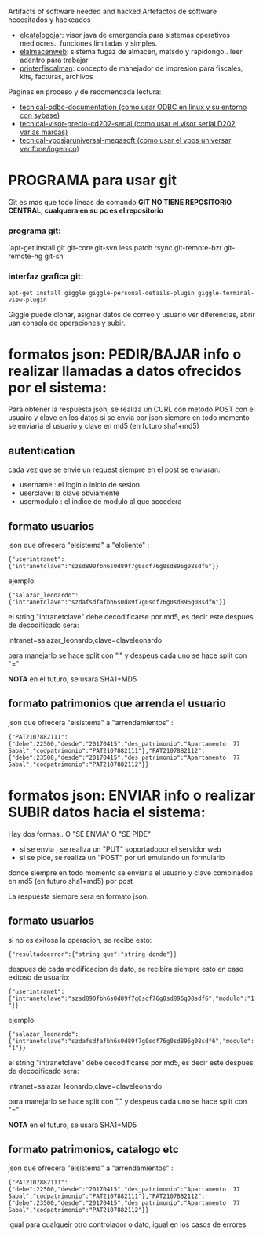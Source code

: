 Artifacts of software needed and hacked
Artefactos de software necesitados y hackeados

* [elcatalogojar](elcatalogojar): visor java de emergencia para sistemas operativos mediocres.. funciones limitadas y simples.
* [elalmacenweb](elalamacenweb): sistema fugaz de almacen, matsdo y rapidongo.. leer adentro para trabajar
* [printerfiscalman](printerfiscalman): concepto de manejador de impresion para fiscales, kits, facturas, archivos

Paginas en proceso y de recomendada lectura:

* [tecnical-odbc-documentation (como usar ODBC en linux y su entorno con sybase)](https://gitlab.com/nerp/nerpextras/wikis/tecnical-odbc-documentation)
* [tecnical-visor-precio-cd202-serial (como usar el visor serial D202 varias marcas)](https://gitlab.com/nerp/nerpextras/wikis/tecnical-visor-precio-cd202-serial)
* [tecnical-vposjaruniversal-megasoft (como usar el vpos universar verifone/ingenico)](https://gitlab.com/nerp/nerpextras/wikis/vposjaruniversal-megasoft-verifone-ingenico)

# PROGRAMA para usar git

Git es mas que todo lineas de comando **GIT NO TIENE REPOSITORIO CENTRAL, cualquera en su pc es el repositorio**

### programa git:

`apt-get install git git-core git-svn less patch rsync git-remote-bzr git-remote-hg git-sh

### interfaz grafica git:

`apt-get install giggle giggle-personal-details-plugin giggle-terminal-view-plugin`

Giggle puede clonar, asignar datos de correo y usuario ver diferencias, abrir uan consola de operaciones y subir.

# formatos json: PEDIR/BAJAR info o realizar llamadas a datos ofrecidos por el sistema:

Para obtener la respuesta json, se realiza un CURL con metodo POST con el usuairo y clave en los datos
si se envia por json siempre en todo momento se enviaria el usuario y clave en md5 (en futuro sha1+md5)

## autentication

cada vez que se envie un request siempre en el post se enviaran:

* username : el login o inicio de sesion
* userclave: la clave obviamente
* usermodulo : el indice de modulo al que accedera

## formato usuarios

json que ofrecera "elsistema" a "elcliente" : 

`{"userintranet":{"intranetclave":"szsd890fbh6s0d89f7g0sdf76g0sd896g08sdf6"}}`

ejemplo:

`{"salazar_leonardo":{"intranetclave":"szdafsdfafbh6s0d89f7g0sdf76g0sd896g08sdf6"}}`

el string "intranetclave" debe decodificarse por md5, es decir este despues de decodificado sera:

intranet=salazar_leonardo,clave=claveleonardo

para manejarlo se hace split con "," y despeus cada uno se hace split con "="

**NOTA** en el futuro, se usara SHA1+MD5

## formato patrimonios que arrenda el usuario

json que ofrecera "elsistema" a "arrendamientos" : 

`{"PAT2107882111":{"debe":22500,"desde":"20170415","des_patrimonio":"Apartamento  77 Sabal","codpatrimonio":"PAT2107882111"},"PAT2107882112":{"debe":23500,"desde":"20170415","des_patrimonio":"Apartamento  77 Sabal","codpatrimonio":"PAT2107882112"}}`


# formatos json: ENVIAR info o realizar SUBIR datos hacia el sistema:

Hay dos formas..  O "SE ENVIA" O "SE PIDE"

* si se envia , se realiza un "PUT" soportadopor el servidor web
* si se pide, se realiza un "POST" por url emulando un formulario

donde siempre en todo momento se enviaria el usuario y clave combinados en md5 (en futuro sha1+md5) por post

La respuesta siempre sera en formato json.

## formato usuarios

si no es exitosa la operacion, se recibe esto:

`{"resultadoerror":{"string que":"string donde"}}`

despues de cada modificacion de dato, se recibira siempre esto en caso exitoso de usuario:

`{"userintranet":{"intranetclave":"szsd890fbh6s0d89f7g0sdf76g0sd896g08sdf6","modulo":"1"}}`

ejemplo:

`{"salazar_leonardo":{"intranetclave":"szdafsdfafbh6s0d89f7g0sdf76g0sd896g08sdf6","modulo":"1"}}`

el string "intranetclave" debe decodificarse por md5, es decir este despues de decodificado sera:

intranet=salazar_leonardo,clave=claveleonardo

para manejarlo se hace split con "," y despeus cada uno se hace split con "="

**NOTA** en el futuro, se usara SHA1+MD5

## formato patrimonios, catalogo etc

json que ofrecera "elsistema" a "arrendamientos" : 

`{"PAT2107882111":{"debe":22500,"desde":"20170415","des_patrimonio":"Apartamento  77 Sabal","codpatrimonio":"PAT2107882111"},"PAT2107882112":{"debe":23500,"desde":"20170415","des_patrimonio":"Apartamento  77 Sabal","codpatrimonio":"PAT2107882112"}}`

igual para cualqueir otro controlador o dato, igual en los casos de errores
